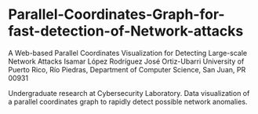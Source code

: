 # Parallel-Coordinates-Graph-for-fast-detection-of-Network-attacks

A Web-based Parallel Coordinates Visualization for Detecting Large-scale Network Attacks
  Isamar López Rodríguez
  José Ortiz-Ubarri
  University of Puerto Rico, Río Piedras, Department of Computer Science, San Juan, PR 00931

  Undergraduate research at Cybersecurity Laboratory. Data visualization of a parallel coordinates graph to rapidly detect possible network anomalies.

